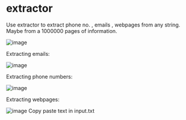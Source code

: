 # extractor
Use extractor to extract phone no. , emails , webpages from any string. Maybe from a 1000000 pages of information.


![image](https://user-images.githubusercontent.com/110147408/184468531-b68395e0-933a-4e6f-b858-ec0017a19c3b.png)


Extracting emails:


![image](https://user-images.githubusercontent.com/110147408/184468580-ee317775-29c2-4f2c-afab-c5a84d3f9a56.png)


Extracting phone numbers:


![image](https://user-images.githubusercontent.com/110147408/184468648-3717c621-9f09-4468-9656-c1d66f803e2b.png)


Extracting webpages:


![image](https://user-images.githubusercontent.com/110147408/184468674-41c29047-67de-4e88-92f8-be09e59e236a.png)
Copy paste text in input.txt
